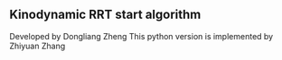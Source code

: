 ## Kinodynamic RRT start algorithm
Developed by Dongliang Zheng
This python version is implemented by Zhiyuan Zhang
